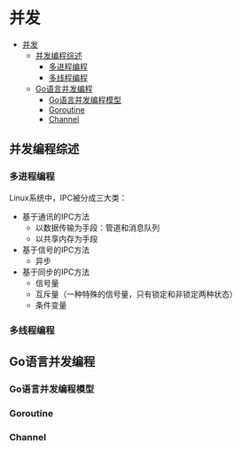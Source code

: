 # 并发

- [并发](#并发)
  - [并发编程综述](#并发编程综述)
    - [多进程编程](#多进程编程)
    - [多线程编程](#多线程编程)
  - [Go语言并发编程](#go语言并发编程)
    - [Go语言并发编程模型](#go语言并发编程模型)
    - [Goroutine](#goroutine)
    - [Channel](#channel)

## 并发编程综述

### 多进程编程

Linux系统中，IPC被分成三大类：

- 基于通讯的IPC方法
  - 以数据传输为手段：管道和消息队列
  - 以共享内存为手段
- 基于信号的IPC方法
  - 异步
- 基于同步的IPC方法
  - 信号量
  - 互斥量（一种特殊的信号量，只有锁定和非锁定两种状态）
  - 条件变量

### 多线程编程

## Go语言并发编程

### Go语言并发编程模型

### Goroutine

### Channel
